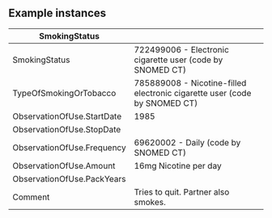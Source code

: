 ## Example instances

| SmokingStatus                |                   |
|-------------------------------|-------------------|
| SmokingStatus                | 722499006 - Electronic cigarette user (code by SNOMED CT) |  
| TypeOfSmokingOrTobacco    | 785889008 - Nicotine-filled electronic cigarette user (code by SNOMED CT) |
| ObservationOfUse.StartDate	| 1985 |
| ObservationOfUse.StopDate  |  |
| ObservationOfUse.Frequency  | 69620002 - Daily (code by SNOMED CT)  |
| ObservationOfUse.Amount     | 16mg Nicotine per day  |
| ObservationOfUse.PackYears |  |
| Comment                       | Tries to quit. Partner also smokes.  |